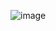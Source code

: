 ![image](https://github-readme-stats.vercel.app/api?username=jos3duardo&count_private=true&show_icons=true&theme=gruvbox)
